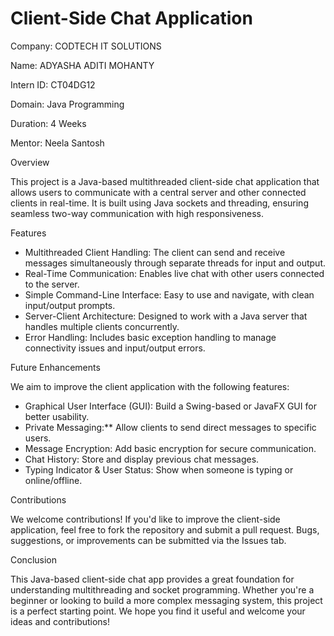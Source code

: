 # Client-Side Chat Application

Company: CODTECH IT SOLUTIONS

Name: ADYASHA ADITI MOHANTY 

Intern ID: CT04DG12

Domain: Java Programming

Duration: 4 Weeks

Mentor: Neela Santosh



Overview

This project is a Java-based multithreaded client-side chat application that allows users to communicate with a central server and other connected clients in real-time. It is built using Java sockets and threading, ensuring seamless two-way communication with high responsiveness.



 Features

- Multithreaded Client Handling: The client can send and receive messages simultaneously through separate threads for input and output.
- Real-Time Communication: Enables live chat with other users connected to the server.
- Simple Command-Line Interface: Easy to use and navigate, with clean input/output prompts.
- Server-Client Architecture: Designed to work with a Java server that handles multiple clients concurrently.
- Error Handling: Includes basic exception handling to manage connectivity issues and input/output errors.

 

 Future Enhancements

We aim to improve the client application with the following features:

- Graphical User Interface (GUI): Build a Swing-based or JavaFX GUI for better usability.
- Private Messaging:** Allow clients to send direct messages to specific users.
- Message Encryption: Add basic encryption for secure communication.
- Chat History: Store and display previous chat messages.
- Typing Indicator & User Status: Show when someone is typing or online/offline.


 Contributions

We welcome contributions! If you'd like to improve the client-side application, feel free to fork the repository and submit a pull request. Bugs, suggestions, or improvements can be submitted via the Issues tab.



Conclusion

This Java-based client-side chat app provides a great foundation for understanding multithreading and socket programming. Whether you're a beginner or looking to build a more complex messaging system, this project is a perfect starting point.
We hope you find it useful and welcome your ideas and contributions!


